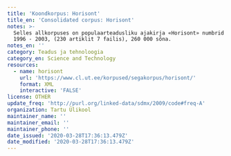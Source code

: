 ```yaml
---
title: 'Koondkorpus: Horisont'
title_en: 'Consolidated corpus: Horisont'
notes: >-
  Selles allkorpuses on populaarteadusliku ajakirja «Horisont» numbrid aastatest
  1996 - 2003, (230 artiklit 7 failis), 260 000 sõna.
notes_en: ''
category: Teadus ja tehnoloogia
category_en: Science and Technology
resources:
  - name: horisont
    url: 'https://www.cl.ut.ee/korpused/segakorpus/horisont/'
    format: XML
    interactive: 'FALSE'
license: OTHER
update_freq: 'http://purl.org/linked-data/sdmx/2009/code#freq-A'
organization: Tartu Ülikool
maintainer_name: ''
maintainer_email: ''
maintainer_phone: ''
date_issued: '2020-03-28T17:36:13.479Z'
date_modified: '2020-03-28T17:36:13.479Z'
---
```


